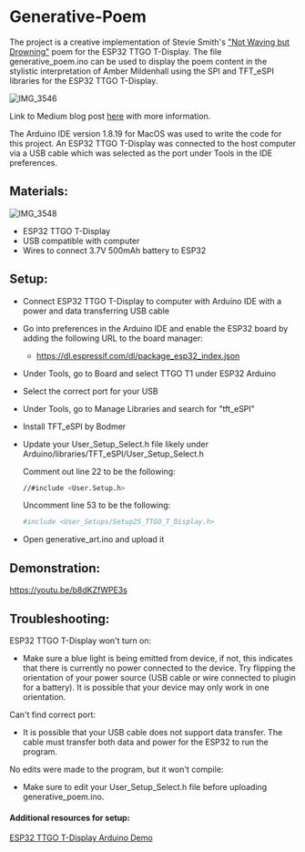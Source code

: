 # Generative-Poem
The project is a creative implementation of Stevie Smith's ["Not Waving but Drowning"](https://www.poetryfoundation.org/poems/46479/not-waving-but-drowning) poem for the ESP32 TTGO T-Display. The file generative_poem.ino can be used to display the poem content in the stylistic interpretation of Amber Mildenhall using the SPI and TFT_eSPI libraries for the ESP32 TTGO T-Display.

![IMG_3546](https://user-images.githubusercontent.com/60529049/153943241-40506bc6-87be-45f7-a228-13288f03f735.jpg)

Link to Medium blog post [here](https://medium.com/@ambermildenhall/generative-art-stevie-smiths-not-waving-but-drowning-22c22440b658) with more information.

The Arduino IDE version 1.8.19 for MacOS was used to write the code for this project. An ESP32 TTGO T-Display was connected to the host computer via a USB cable which was selected as the port under Tools in the IDE preferences. 

## Materials:
![IMG_3548](https://user-images.githubusercontent.com/60529049/153944418-56c21fdf-7444-458c-a28d-6c503ee6f7e6.jpg)
- ESP32 TTGO T-Display
- USB compatible with computer
- Wires to connect 3.7V 500mAh battery to ESP32


## Setup:
- Connect ESP32 TTGO T-Display to computer with Arduino IDE with a power and data transferring USB cable
- Go into preferences in the Arduino IDE and enable the ESP32 board by adding the following URL to the board manager:
  - https://dl.espressif.com/dl/package_esp32_index.json
- Under Tools, go to Board and select TTGO T1 under ESP32 Arduino
- Select the correct port for your USB
- Under Tools, go to Manage Libraries and search for "tft_eSPI"
- Install TFT_eSPI by Bodmer
- Update your User_Setup_Select.h file likely under Arduino/libraries/TFT_eSPI/User_Setup_Select.h

  Comment out line 22 to be the following:
  ```bash
  //#include <User.Setup.h>
  ```
  Uncomment line 53 to be the following:
  ```bash
  #include <User_Setups/Setup25_TTGO_T_Display.h>
  ```
- Open generative_art.ino and upload it

## Demonstration:
https://youtu.be/b8dKZfWPE3s

## Troubleshooting:
ESP32 TTGO T-Display won't turn on:
- Make sure a blue light is being emitted from device, if not, this indicates that there is currently no power connected to the device. Try flipping the orientation of your power source (USB cable or wire connected to plugin for a battery). It is possible that your device may only work in one orientation.

Can't find correct port:
- It is possible that your USB cable does not support data transfer. The cable must transfer both data and power for the ESP32 to run the program.

No edits were made to the program, but it won't compile:
- Make sure to edit your User_Setup_Select.h file before uploading generative_poem.ino. 

#### Additional resources for setup:
[ESP32 TTGO T-Display Arduino Demo](https://www.youtube.com/watch?v=adLUgmCJKnM)
